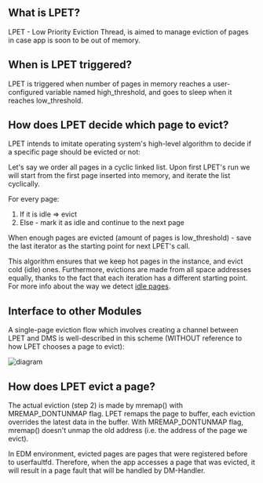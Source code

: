## What is LPET?

LPET - Low Priority Eviction Thread, is aimed to manage eviction of pages in case app is soon to be out of memory.
 
## When is LPET triggered?
 
LPET is triggered when number of pages in memory reaches a user-configured variable named high_threshold, and goes to sleep when it reaches low_threshold.
 
## How does LPET decide which page to evict?
 
LPET intends to imitate operating system's high-level algorithm to decide if a specific page should be evicted or not:
 
Let's say we order all pages in a cyclic linked list. Upon first LPET's run we will start from the first page inserted into memory, and iterate the list cyclically.
 
For every page:
1.	If it is idle => evict
2.	Else - mark it as idle and continue to the next page
 
When enough pages are evicted (amount of pages is low_threshold) - save the last iterator as the starting point for next LPET's call.
 
This algorithm ensures that we keep hot pages in the instance, and evict cold (idle) ones. Furthermore, evictions are made from all space addresses equally, thanks to the fact that each iteration has a different starting point. For more info about the way we detect [idle pages](https://github.com/EDM-Project/EDM/wiki/Track-Idle-Page).
  
## Interface to other Modules

A single-page eviction flow which involves creating a channel between LPET and DMS is well-described in this scheme (WITHOUT reference to how LPET chooses a page to evict):
  
![diagram](https://user-images.githubusercontent.com/62066172/188262646-db588c73-3004-4653-a4af-436cc9f53454.png)

## How does LPET evict a page?


The actual eviction (step 2) is made by mremap() with MREMAP_DONTUNMAP flag.
LPET remaps the page to buffer, each eviction overrides the latest data in the buffer. 
With MREMAP_DONTUNMAP flag, mremap() doesn't unmap the old address (i.e. the address of the page we evict).

In EDM environment, evicted pages are pages that were registered before to userfaultfd. Therefore, when the app accesses a page that was evicted, it will result in a page fault that will be handled by DM-Handler.